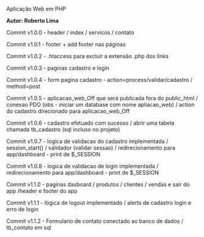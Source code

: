 Aplicação Web em PHP

**Autor: Roberto Lima**

Commit v1.0.0 - header / index / servicos / contato

Commit v1.0.1 - footer + add footer nas páginas

Commit v1.0.2 - .htaccess para excluir a extensão .php dos links

Commit v1.0.3 - paginas cadastro e  login

Commit v1.0.4 - form pagina cadastro - action=process/validar/cadastro / method=post

Commit v1.0.5 - aplicacao_web_Off que será publicada fora do public_html / conexao PDO (obs - iniciar um database com nome apliacao_web) / action do cadastro direcionado para aplicacao_web_Off

Commit v1.0.6 - cadastro efetuado com sucesso / abrir uma tabela chamada tb_cadastro (sql incluso no projeto) 

Commit v1.0.7 - logica de validacao do cadastro implementada / session_start() / validador (validar sessao) / redirecionamento para app/dashboard - print de $_SESSION

Commit v1.0.8 - logica de validacao de login implementada / redirecionamento para app/dashboard - print de $_SESSION

Commit v1.1.0 - paginas dasboard / produtos / clientes / vendas e sair do app /header e footer do app

Commit v1.1.1 - lógica de logout implementado / alerts de cadastro login e erro de login

Commit v1.1.2 - Formulario de contato conectado ao banco de dados / tb_contato em sql 


